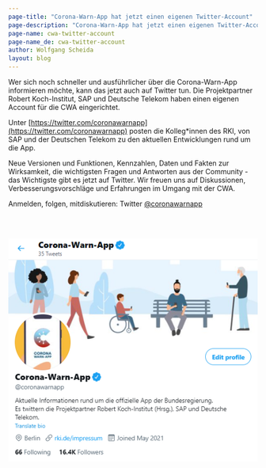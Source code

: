 ```yaml
---
page-title: "Corona-Warn-App hat jetzt einen eigenen Twitter-Account"
page-description: "Corona-Warn-App hat jetzt einen eigenen Twitter-Account"
page-name: cwa-twitter-account
page-name_de: cwa-twitter-account
author: Wolfgang Scheida
layout: blog
---
```


Wer sich noch schneller und ausführlicher über die Corona-Warn-App informieren möchte, kann das jetzt auch auf Twitter tun. Die Projektpartner Robert Koch-Institut, SAP und Deutsche Telekom haben einen eigenen Account für die CWA eingerichtet.

<!-- overview -->

Unter [https://twitter.com/coronawarnapp](https://twitter.com/coronawarnapp) posten die Kolleg*innen des RKI, von SAP und der Deutschen Telekom zu den aktuellen Entwicklungen rund um die App. 

Neue Versionen und Funktionen, Kennzahlen, Daten und Fakten zur Wirksamkeit, die wichtigsten Fragen und Antworten aus der Community - das Wichtigste gibt es jetzt auf Twitter. Wir freuen uns auf Diskussionen, Verbesserungsvorschläge und Erfahrungen im Umgang mit der CWA. 

Anmelden, folgen, mitdiskutieren: Twitter [@coronawarnapp](https://twitter.com/coronawarnapp)


<br></br>
<center> <img src="./cwa-twitter-account.png" title="Twitter Account der CWA" alt="Twitter Account der CWA" style="align: center"> </center>
<br></br>
